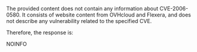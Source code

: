The provided content does not contain any information about CVE-2006-0580. It consists of website content from OVHcloud and Flexera, and does not describe any vulnerability related to the specified CVE.

Therefore, the response is:

NOINFO